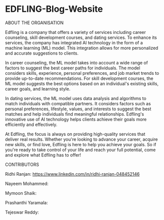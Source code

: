 # EDFLING-Blog-Website

 
ABOUT THE ORGANISATION 

Edfling is a company that offers a variety of services including career counseling, skill development courses, and dating services. To enhance its services, the company has integrated AI technology in the form of a machine learning (ML) model. This integration allows for more personalized and accurate suggestions to clients.

In career counseling, the ML model takes into account a wide range of factors to suggest the best career paths for individuals. The model considers skills, experience, personal preferences, and job market trends to provide up-to-date recommendations. For skill development courses, the ML model suggests the best options based on an individual's existing skills, career goals, and learning style.

In dating services, the ML model uses data analysis and algorithms to match individuals with compatible partners. It considers factors such as personal preferences, lifestyle, values, and interests to suggest the best matches and help individuals find meaningful relationships. Edfling's innovative use of AI technology helps clients achieve their goals more efficiently and effectively.

At Edfling, the focus is always on providing high-quality services that deliver real results. Whether you're looking to advance your career, acquire new skills, or find love, Edfling is here to help you achieve your goals. So if you're ready to take control of your life and reach your full potential, come and explore what Edfling has to offer!

CONTRIBUTORS 

Ridhi Ranjan: https://www.linkedin.com/in/ridhi-ranjan-048452146

Nayeem Mohammed:

Mymoon Shaik:

Prashanthi Yaramala:

Tejeswar Reddy:


